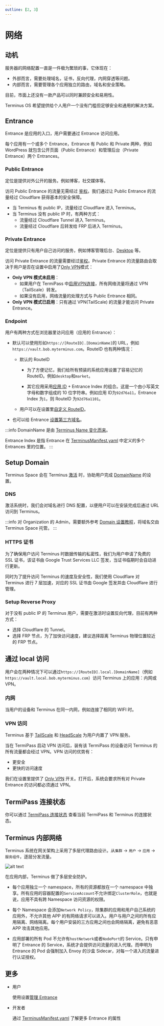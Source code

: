 ```yaml
---
outline: [2, 3]
---
```


# 网络

## 动机

服务器的网络配置一直是一件极为繁琐的事，它体现在：

- 外部而言，需要处理域名，证书，反向代理，内网穿透等问题。
- 内部而言，需要管理各个应用独立的路由，域名和安全策略。

目前，市面上还没有一款产品可以同时兼顾安全和易用性。

Terminus OS 希望提供给个人用户一个没有门槛但足够安全和通用的解决方案。

## Entrance

Entrance 是应用的入口，用户需要通过 Entrance 访问应用。

每个应用有一个或多个 Entrance，Entrance 有 Public 和 Private 两种，例如 WordPress 就包含公开页面（Public Entrance）和管理后台（Private Entrance）两个 Entrances。

### Public Entrance

定位是提供对外公开的服务。例如博客，社交媒体等。

访问 Public Entrance 的流量无需经过 [鉴权](./account.md#多因素验证)。我们通过让 Public Entrance 的流量经过 Cloudflare 获得基本的安全保障。

- 当 Terminus 有 public IP，流量经过 Cloudflare 进入 Terminus。
- 当 Terminus 没有 public IP 时，有两种方式：
  - 流量经过 Cloudflare Tunnel 进入 Terminus。
  - 流量经过 Cloudflare 后转发给 FRP 后进入 Terminus。

### Private Entrance

定位是提供只有用户自己访问的服务，例如博客管理后台、[Desktop](../../how-to/terminus/desktop.md) 等。

访问 Private Entrance 的流量需要经过[鉴权](./account.md#多因素验证)。Private Entrance 的流量路由会取决于用户是否在设置中启用了[Only VPN](../../how-to/terminus/settings/home.md#forcing-vpn-access-to-private-entrance-only-vpn-mode)模式：

- **Only VPN 模式未启用**：
  - 如果用户在 TermiPass 中[启用VPN连接](../../how-to/termipass/manage-terminus.md#vpn-connection)，所有网络流量将通过 VPN（TailScale）转发。
  - 如果没有启用，网络流量的处理方式与 Public Entrance 相同。
- **Only VPN 模式已启用**：只有通过 VPN(TailScale) 的流量才能访问 Private Entrance。

### Endpoint

用户有两种方式在浏览器里访问应用（应用的 Entrance）：

- 默认可以使用形如`https://[RouteID].[DomainName]`的 URL，例如`https://vault.bob.myterminus.com`。RouteID 也有两种情况：

  - 默认的 RouteID

    - 为了方便记忆，我们给所有预装的系统应用设置了容易记忆的 RouteID。例如`desktop`和`market`。

    - 其它应用采用[应用 ID](./application.md#应用-id) + Entrance Index 的组合。这是一个由小写英文字母和数字组成的 10 位字符串。例如应用 ID为`92d76a11`，Entrance Index 为`1`，则 RouteID 为`92d76a1101`。

  - 用户可以在设置里[自定义 RouteID](../../how-to/terminus/settings/application.md#setup-custom-route-id)。

- 也可以给 Entrance [设置第三方域名](../../how-to/terminus/settings/application.md#setup-custom-domain)。

:::info
DomainName 是由 [Terminus Name 变化而来](../../../developer/contribute/snowinning/terminus-name.md#domainname)。

Entrance Index 是指 Entrance 在 [TerminusManifest.yaml](../../developer/develop/package/manifest.md) 中定义的多个 Entrances 里的位置。
:::

## Setup Domain

Terminus Space 会在 Terminus [激活](../../how-to/terminus/setup/wizard.md) 时，协助用户完成 [DomainName](../../developer/contribute/snowinning/terminus-name.md#domainname) 的设置。

### DNS

激活系统时，我们会对域名进行 DNS 配置，以便用户可以在安装完成后通过 URL 访问到 Terminus。

:::info
对 Organization 的 Admin，需要额外参考 [Domain 设置教程](../../how-to/space/domain/index.md)，将域名交由 Terminus Space 托管。
:::

### HTTPS 证书

为了确保用户访问 Terminus 时数据传输的私密性，我们为用户申请了免费的 SSL 证书，该证书由 Google Trust Services LLC 签发，当证书临期时会自动进行更新。

同时为了提升访问 Terminus 的速度及安全性，我们使用 Cloudflare 对 Terminus 进行 7 层加速，对应的 SSL 证书由 Google 签发并由 Cloudflare 进行管理。

### Setup Reverse Proxy

对于没有 public IP 的 Terminus 用户，需要在激活时设置反向代理，目前有两种方式：

- 选择 Cloudflare 的 Tunnel。
- 选择 FRP 节点，为了加快访问速度，建议选择距离 Terminus 物理位置较近的 FRP 节点。

## 通过 local 访问

用户会在两种情况下可以通过`https://[RouteID].local.[DomainName]`（例如`https://vault.local.bob.myterminus.com`）访问 Terminus 上的应用：内网或 VPN。

### 内网

当用户的设备和 Terminus 在同一内网，例如连接了相同的 WIFI 时。

### VPN 访问

Terminus 基于 [TailScale](https://tailscale.com/) 和 [HeadScale](https://headscale.net/) 为用户内置了 VPN 服务。

当在 TermiPass 启动 VPN 访问后，装有该 TermiPass 的设备访问 Terminus 的所有流量都会经过 VPN。VPN 访问的优势有：

- 更安全
- 更快的访问速度

我们在设置里提供了 [Only VPN](../../how-to/terminus/settings/home.md#forcing-vpn-access-to-private-entrance-only-vpn-mode) 开关。打开后，系统会要求所有对 Private Entrance 的访问都必须通过 VPN。

## TermiPass 连接状态

你可以通过 [TermiPass 连接状态](../../how-to/termipass/manage-terminus.md#connection-status) 查看当前 TermiPass 和 Terminus 的连接状态。

## Terminus 内部网络

Terminus 系统在网关架构上采用了多层代理路由设计。从`集群` -> `用户` -> `应用` -> `服务组件`，逐层分发流量。

![alt text](/images/overview/terminus/image4.jpeg)

在应用内部，Terminus 做了多层安全防护。

- 每个应用独立一个 namespace，所有的资源都放在一个 namespace 中独享。所有应用的容器配置的`ServiceAccount`不允许绑定`ClusterRole`，也就是说，应用不具有跨 Namespace 访问资源的权限。

- 每个 Namespace 会添加`Network Policy`，除集群的应用和用户自己系统的应用外，不允许其他 APP 的有网络请求可以进入。用户与用户之间的所有应用隔离、网络隔离。每个用户安装的三方应用之间也会网络隔离，避免有恶意 APP 攻击其他应用。

- 应用部署的所有 Pod 不允许有`hostNetwork`或者`NodePort`的 Service。只有申明了 Entrance 的 Service，系统才会提供访问流量的进入代理。而申明为 Entrance 的 Pod 会强制加入 Envoy 的沙盒 Sidecar，对每一个进入的流量进行认证授权。

## 更多

- 用户

  使用设置[管理 Entrance](../../how-to/terminus/settings/index.md)

- 开发者

  通过 [TerminusManifest.yaml](../../developer/develop/package/manifest.md#entrances) 了解更多 Entrance 的属性
